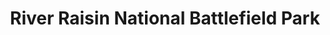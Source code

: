 ---
layout: repo
title: "River Raisin National Battlefield Park"
id: 4153
permalink: repos/4153/
---
